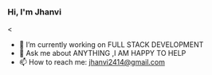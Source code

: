 ### Hi, I'm Jhanvi

<
- 🌱 I’m currently working on FULL STACK DEVELOPMENT
- 💬 Ask me about ANYTHING ,I AM HAPPY TO HELP 
- 📫 How to reach me: jhanvi2414@gmail.com
>
